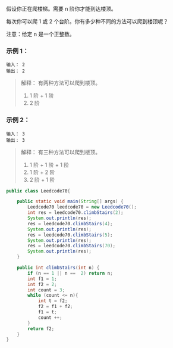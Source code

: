 假设你正在爬楼梯。需要 n 阶你才能到达楼顶。

每次你可以爬 1 或 2 个台阶。你有多少种不同的方法可以爬到楼顶呢？

注意：给定 n 是一个正整数。

### 示例 1：
```
输入： 2
输出： 2
```
> 解释： 有两种方法可以爬到楼顶。
> 1.  1 阶 + 1 阶
> 2.  2 阶
### 示例 2：
```
输入： 3
输出： 3
```
> 解释： 有三种方法可以爬到楼顶。
> 1.  1 阶 + 1 阶 + 1 阶
> 2.  1 阶 + 2 阶
> 3.  2 阶 + 1 阶
<!-- 
来源：力扣（LeetCode）
链接：https://leetcode-cn.com/problems/climbing-stairs
著作权归领扣网络所有。商业转载请联系官方授权，非商业转载请注明出处。 -->

```java
public class Leedcode70{

    public static void main(String[] args) {
        Leedcode70 leedcode70 = new Leedcode70();
        int res = leedcode70.climbStairs(2);
        System.out.println(res);
        res = leedcode70.climbStairs(4);
        System.out.println(res);
        res = leedcode70.climbStairs(5);
        System.out.println(res);
        res = leedcode70.climbStairs(70);
        System.out.println(res);
    }

    public int climbStairs(int n) {
        if (n == 1 || n ==  2) return n;
        int f1 = 1;
        int f2 = 2;
        int count = 3;
        while (count <= n){
            int t = f2;
            f2 = f1 + f2;
            f1 = t;
            count ++;
        }
        return f2;
    }
}
```